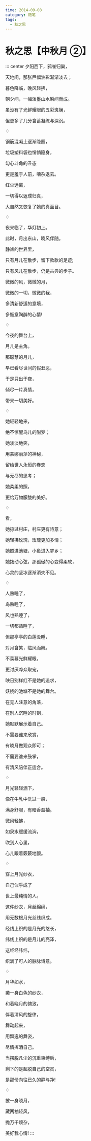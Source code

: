 ```yaml
---
time: 2014-09-08
category: 随笔
tags:
  - 秋之思
---
```


# 秋之思【中秋月 ②】

::: center
夕阳西下，鸦雀归巢，

天地间，那张巨幅油彩渐渐淡去；

暮色降临，晚风轻拂，

朝夕间，一幅泼墨山水瞬间而成。

虽没有了光鲜耀眼的五彩斑斓，

但更多了几分含蓄凝练与深沉。

♢

钢筋混凝土逐渐隐匿，

垃圾塑料袋也悄悄隐身，

勾心斗角的丑态

更是羞于人前，嘈杂退去。

红尘远离，

一切得以返璞归真，

大自然又恢复了她的真面目。

♢

夜来临了，华灯初上。

此时，月出东山，晓风伴随。

静谧的世界里，

只有月儿在散步，留下款款的足迹;

只有风儿在散步，仍是古典的步子。

微微的风，微微的月，

微微的一切，微微的我，

多清新舒适的意境，

多惬意陶醉的心情!

♢

今夜的舞台上，

月儿是主角。

那聪慧的月儿，

早已看尽世间的假丑恶，

于是只出于夜，

倾尽一片真情，

带来一切美好。

♢

她轻轻地来，

绝不惊醒鸟儿的酣梦；

她淡淡地笑，

用蒙娜丽莎的神秘，

留给世人永恒的眷恋

与无尽的思考；

她柔柔的照，

更给万物朦胧的美好。

♢

看，

她掠过村庄，村庄更有诗意；

她轻拂玫瑰，玫瑰更加多情；

她照进池塘，小鱼进入梦乡；

她拨动心弦，那孤傲的心变得柔软，

心灵的坚冰逐渐消失不见。

♢

人熟睡了，

鸟熟睡了，

风也熟睡了，

一切都熟睡了，

但那亭亭的白莲没睡，

对月含笑，临风而舞。

不羡慕光鲜耀眼，

更讨厌哗众取宠，

映日别样红不是她的追求，

妖娆的池塘不是她的舞台。

在无人注意的角落，

在别人沉睡的时刻，

她默默展示着自己。

不需要谁来欣赏，

有晓月做观众即可；

不需要谁来鼓掌，

有清风陪伴正适合。

♢

月光轻轻洒下，

像在牛乳中洗过一般，

满身舒服，有暗香盈袖。

微风轻拂，

如泉水缓缓流淌，

吹到人心里，

心儿跟着簌簌地颤。

♢

穿上月光纱衣，

自己似乎成了

世上最纯情的人。

这件纱衣，月丝绵绵，

用无数根月光丝线织成。

经线上织的是月光的悠长，

纬线上织的是月儿的亮泽，

这经经纬纬，

织满了可人的脉脉诗意。

♢

月华如水，

袭一身白色的纱衣，

和着晓月的韵致，

伴着清风的旋律，

舞动起来，

用飘逸的舞姿，

尽情挥洒自己。

当摆脱凡尘的沉重束缚后，

剩下的是超脱自己的空灵，

是那份向往已久的静与净!

♢

披一身晓月，

藏两袖轻风，

抛万千烦杂，

美好我心情!
:::
